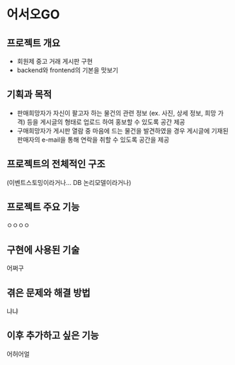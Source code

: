 # 어서오GO
## 프로젝트 개요
* 회원제 중고 거래 게시판 구현
* backend와 frontend의 기본을 맛보기

## 기획과 목적
* 판매희망자가 자신이 팔고자 하는 물건의 관련 정보 (ex. 사진, 상세 정보, 희망 가격) 등을 게시글의 형태로 업로드 하여 홍보할 수 있도록 공간 제공
* 구매희망자가 게시판 열람 중 마음에 드는 물건을 발견하였을 경우 게시글에 기재된 판매자의 e-mail을 통해 연락을 취할 수 있도록 공간을 제공

## 프로젝트의 전체적인 구조
(이벤트스토밍이라거나... DB 논리모델이라거나)


## 프로젝트 주요 기능
ㅇㅇㅇㅇ

## 구현에 사용된 기술
어쩌구 

## 겪은 문제와 해결 방법
냐냐

## 이후 추가하고 싶은 기능
어허어얼
